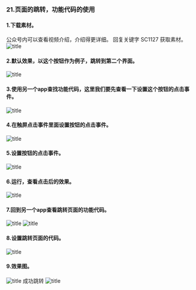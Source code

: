 ### 21.页面的跳转，功能代码的使用
#### 1.下载素材。
公众号内可以查看视频介绍，介绍得更详细。
回复关键字 SC1127 获取素材。
![title](https://raw.githubusercontent.com/JSZNopi/JSZImage/master/gitnote/2019/10/30/WXCODE-1572446034519.jpeg)

#### 2.默认效果，以这个按钮作为例子，跳转到第二个界面。
![title](https://raw.githubusercontent.com/JSZNopi/JSZImage/master/gitnote/2019/11/27/1-1574864927496.png)

#### 3.使用另一个app查找功能代码，这里我们要先查看一下设置这个按钮的点击事件。
![title](https://raw.githubusercontent.com/JSZNopi/JSZImage/master/gitnote/2019/11/27/2-1574864971203.png)

#### 4.在触屏点击事件里面设置按钮的点击事件。
![title](https://raw.githubusercontent.com/JSZNopi/JSZImage/master/gitnote/2019/11/27/3-1574865025016.png)

#### 5.设置按钮的点击事件。
![title](https://raw.githubusercontent.com/JSZNopi/JSZImage/master/gitnote/2019/11/27/4-1574865083935.png)

#### 6.运行，查看点击后的效果。
![title](https://raw.githubusercontent.com/JSZNopi/JSZImage/master/gitnote/2019/11/27/5-1574865075008.png)

#### 7.回到另一个app查看跳转页面的功能代码。
![title](https://raw.githubusercontent.com/JSZNopi/JSZImage/master/gitnote/2019/11/27/6-1574865543856.png)
![title](https://raw.githubusercontent.com/JSZNopi/JSZImage/master/gitnote/2019/11/27/7-1574865155412.png)

#### 8.设置跳转页面的代码。
![title](https://raw.githubusercontent.com/JSZNopi/JSZImage/master/gitnote/2019/11/27/8-1574865191383.png)

#### 9.效果图。
![title](https://raw.githubusercontent.com/JSZNopi/JSZImage/master/gitnote/2019/11/27/9-1574865208848.png)
成功跳转
![title](https://raw.githubusercontent.com/JSZNopi/JSZImage/master/gitnote/2019/11/27/10-1574865219051.png)